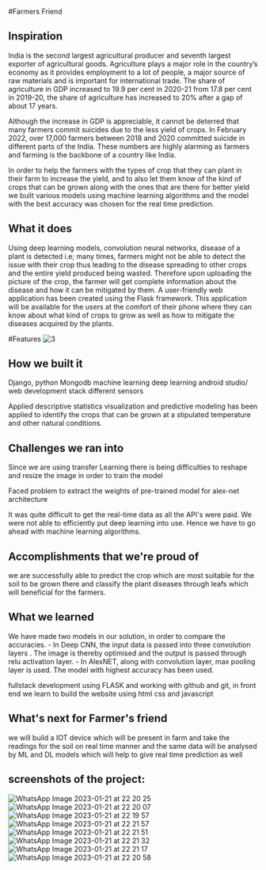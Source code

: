 #Farmers Friend

## Inspiration

India is the second largest agricultural producer and seventh largest exporter of agricultural goods. Agriculture plays a major role in the country’s economy as it provides employment to a lot of people, a major source of raw materials and is important for international trade. The share of agriculture in GDP increased to 19.9 per cent in 2020-21 from 17.8 per cent in 2019-20, the share of agriculture has increased to 20% after a gap of about 17 years. 

Although the increase in GDP is appreciable, it cannot be deterred that many farmers commit suicides due to the less yield of crops. In February 2022, over 17,000 farmers between 2018 and 2020 committed suicide in different parts of the India. These numbers are highly alarming as farmers and farming is the backbone of a country like India. 

In order to help the farmers with the types of crop that they can plant in their farm to increase the yield, and to also let them know of the kind of crops that can be grown along with the ones that are there for better yield we built various models using machine learning algorithms and the model with the best accuracy was chosen for the real time prediction. 

## What it does

Using deep learning models, convolution neural networks, disease of a plant is detected i.e; many times, farmers might not be able to detect the issue with their crop thus leading to the disease spreading to other crops and the entire yield produced being wasted. Therefore upon uploading the picture of the crop, the farmer will get complete information about the disease and how it can be mitigated by them. A user-friendly web application has been created using the Flask framework. This application will be available for the users at the comfort of their phone where they can know about what kind of crops to grow as well as how to mitigate the diseases acquired by the plants.

#Features
![3](https://user-images.githubusercontent.com/64836894/213878865-782be267-3b7d-4905-b2ee-6d84e8f3fe3f.JPG)


## How we built it

Django,
python Mongodb machine learning
deep learning
android studio/
web development stack
different sensors

Applied descriptive statistics visualization and predictive modeling has been applied to identify the crops that can be grown at a stipulated temperature and other natural conditions.
## Challenges we ran into
Since we are using transfer Learning there is being difficulties to reshape and resize the image in order to train the model

Faced problem to extract the weights of pre-trained model for alex-net architecture

It was quite difficult to get the real-time data as all the API's were paid. We were not able to efficiently put deep learning into use. Hence we have to go ahead with machine learning algorithms.


## Accomplishments that we're proud of
we are successfully able to predict the crop which are most suitable for the soil to be grown there and classify the plant diseases through leafs which will beneficial for the farmers. 

## What we learned
We have made two models in our solution, in order to compare the accuracies. - In Deep CNN, the input data is passed into three convolution layers . The image is thereby optimised and the output is passed through relu activation layer. - In AlexNET, along with convolution layer, max pooling layer is used. The model with highest accuracy has been used.

fullstack development using FLASK and working with github and git,
in front end we learn to build the website using html css and javascript

## What's next for Farmer's friend
we will build a IOT device which will  be present in farm and take the readings for the soil on real time manner and the same data will be analysed by ML and DL models which will help to give real time prediction as well

## screenshots of the project:
![WhatsApp Image 2023-01-21 at 22 20 25](https://user-images.githubusercontent.com/64836894/213878896-91dc20f2-3ddb-46be-8b97-227221a2c357.jpg)
![WhatsApp Image 2023-01-21 at 22 20 07](https://user-images.githubusercontent.com/64836894/213878901-997b8c48-4a01-42fa-86b9-eec4e8dacc6d.jpg)
![WhatsApp Image 2023-01-21 at 22 19 57](https://user-images.githubusercontent.com/64836894/213878902-b6131ffb-ed72-49c4-a73b-f4c29bcfb941.jpg)
![WhatsApp Image 2023-01-21 at 22 21 57](https://user-images.githubusercontent.com/64836894/213878906-7cda9315-dab3-49f4-9ad6-c84f4a7e4de8.jpg)
![WhatsApp Image 2023-01-21 at 22 21 51](https://user-images.githubusercontent.com/64836894/213878910-dc2db844-a3a3-40b0-9d3c-69152ee5130c.jpg)
![WhatsApp Image 2023-01-21 at 22 21 32](https://user-images.githubusercontent.com/64836894/213878912-aef6a727-faba-4111-96f2-0849079a01eb.jpg)
![WhatsApp Image 2023-01-21 at 22 21 17](https://user-images.githubusercontent.com/64836894/213878914-7eb8faae-1402-4fc3-b867-2774f0a6b719.jpg)
![WhatsApp Image 2023-01-21 at 22 20 58](https://user-images.githubusercontent.com/64836894/213878916-4328c2e2-04cc-4ff2-aa2a-909f68d657a6.jpg)

